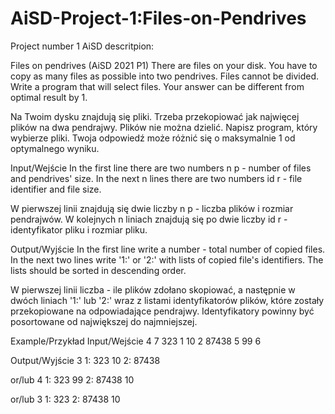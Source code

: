 # AiSD-Project-1:Files-on-Pendrives

Project number 1 AiSD descritpion:

Files on pendrives (AiSD 2021 P1)
There are files on your disk. You have to copy as many files as possible into two pendrives. Files cannot be divided. Write a program that will select files. Your answer can be different from optimal result by 1.

Na Twoim dysku znajdują się pliki. Trzeba przekopiować jak najwięcej plików na dwa pendrajwy. Plików nie można dzielić. Napisz program, który wybierze pliki. Twoja odpowiedź może różnić się o maksymalnie 1 od optymalnego wyniku.

Input/Wejście
In the first line there are two numbers n p - number of files and pendrives' size.
In the next n lines there are two numbers id r - file identifier and file size.

W pierwszej linii znajdują się dwie liczby n p - liczba plików i rozmiar pendrajwów.
W kolejnych n liniach znajdują się po dwie liczby id r - identyfikator pliku i rozmiar pliku.

Output/Wyjście
In the first line write a number - total number of copied files. In the next two lines write '1:' or '2:' with lists of copied file's identifiers. The lists should be sorted in descending order.

W pierwszej linii liczba - ile plików zdołano skopiować, a następnie w dwóch liniach '1:' lub '2:' wraz z listami identyfikatorów plików, które zostały przekopiowane na odpowiadające pendrajwy. Identyfikatory powinny być posortowane od największej do najmniejszej.

Example/Przykład
Input/Wejście
4 7
323 1 
10 2 
87438 5 
99 6


Output/Wyjście
3
1: 323 10
2: 87438

or/lub
4
1: 323 99
2: 87438 10

or/lub
3
1: 323
2: 87438 10
